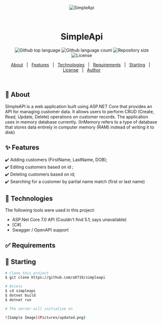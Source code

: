 <div align="center" id="top"> 
  <img src="./.github/app.gif" alt="SimpleApi" />

  &#xa0;

  <!-- <a href="https://simpleapi.netlify.app">Demo</a> -->
</div>

<h1 align="center">SimpleApi</h1>

<p align="center">
  <img alt="Github top language" src="https://img.shields.io/github/languages/top/{{YOUR_GITHUB_USERNAME}}/simpleapi?color=56BEB8">

  <img alt="Github language count" src="https://img.shields.io/github/languages/count/{{YOUR_GITHUB_USERNAME}}/simpleapi?color=56BEB8">

  <img alt="Repository size" src="https://img.shields.io/github/repo-size/{{YOUR_GITHUB_USERNAME}}/simpleapi?color=56BEB8">

  <img alt="License" src="https://img.shields.io/github/license/{{YOUR_GITHUB_USERNAME}}/simpleapi?color=56BEB8">

  <!-- <img alt="Github issues" src="https://img.shields.io/github/issues/{{YOUR_GITHUB_USERNAME}}/simpleapi?color=56BEB8" /> -->

  <!-- <img alt="Github forks" src="https://img.shields.io/github/forks/{{YOUR_GITHUB_USERNAME}}/simpleapi?color=56BEB8" /> -->

  <!-- <img alt="Github stars" src="https://img.shields.io/github/stars/{{YOUR_GITHUB_USERNAME}}/simpleapi?color=56BEB8" /> -->
</p>

<!-- Status -->

<!-- <h4 align="center"> 
	🚧  SimpleApi 🚀 Under construction...  🚧
</h4> 

<hr> -->

<p align="center">
  <a href="#dart-about">About</a> &#xa0; | &#xa0; 
  <a href="#sparkles-features">Features</a> &#xa0; | &#xa0;
  <a href="#rocket-technologies">Technologies</a> &#xa0; | &#xa0;
  <a href="#white_check_mark-requirements">Requirements</a> &#xa0; | &#xa0;
  <a href="#checkered_flag-starting">Starting</a> &#xa0; | &#xa0;
  <a href="#memo-license">License</a> &#xa0; | &#xa0;
  <a href="https://github.com/{{YOUR_GITHUB_USERNAME}}" target="_blank">Author</a>
</p>

<br>

## :dart: About ##

SImpleAPI is a web application built using ASP.NET Core that provides an API for managing customer data. It allows users to perform CRUD (Create, Read, Update, Delete) operations on customer records. The application uses in memory database currently. (InMemory refers to a type of database that stores data entirely in computer memory (RAM) instead of writing it to disk)

## :sparkles: Features ##

:heavy_check_mark: Adding customers (FirstName, LastName, DOB);\
:heavy_check_mark: Editing customers based on id ;\
:heavy_check_mark: Deleting customers based on id;\
:heavy_check_mark: Searching for a customer by partial name match (first or last name)

## :rocket: Technologies ##

The following tools were used in this project:

- ASP.Net Core 7.0 API (Couldn't find 5.1; says unavailable)
- [C#]
- Swagger / OpenAPI support

## :white_check_mark: Requirements ##



## :checkered_flag: Starting ##

```bash
# Clone this project
$ git clone https://github.com/a9719/simpleapi

# Access
$ cd simpleapi
$ dotnet build
$ dotnet run

# The server will initialize on 

![Sample Image](Pictures/updated.png)

```

